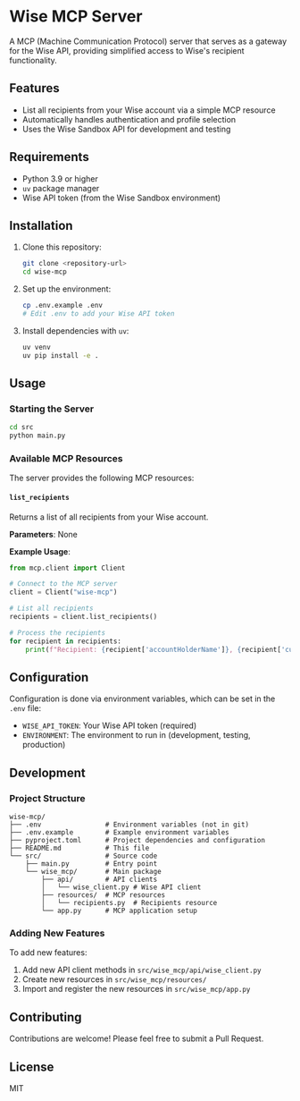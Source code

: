 # Wise MCP Server

A MCP (Machine Communication Protocol) server that serves as a gateway for the Wise API, providing simplified access to Wise's recipient functionality.

## Features

- List all recipients from your Wise account via a simple MCP resource
- Automatically handles authentication and profile selection
- Uses the Wise Sandbox API for development and testing

## Requirements

- Python 3.9 or higher
- `uv` package manager
- Wise API token (from the Wise Sandbox environment)

## Installation

1. Clone this repository:
   ```bash
   git clone <repository-url>
   cd wise-mcp
   ```

2. Set up the environment:
   ```bash
   cp .env.example .env
   # Edit .env to add your Wise API token
   ```

3. Install dependencies with `uv`:
   ```bash
   uv venv
   uv pip install -e .
   ```

## Usage

### Starting the Server

```bash
cd src
python main.py
```

### Available MCP Resources

The server provides the following MCP resources:

#### `list_recipients`

Returns a list of all recipients from your Wise account.

**Parameters**: None

**Example Usage**:
```python
from mcp.client import Client

# Connect to the MCP server
client = Client("wise-mcp")

# List all recipients
recipients = client.list_recipients()

# Process the recipients
for recipient in recipients:
    print(f"Recipient: {recipient['accountHolderName']}, {recipient['currency']}")
```

## Configuration

Configuration is done via environment variables, which can be set in the `.env` file:

- `WISE_API_TOKEN`: Your Wise API token (required)
- `ENVIRONMENT`: The environment to run in (development, testing, production)

## Development

### Project Structure

```
wise-mcp/
├── .env                # Environment variables (not in git)
├── .env.example        # Example environment variables
├── pyproject.toml      # Project dependencies and configuration
├── README.md           # This file
└── src/                # Source code
    ├── main.py         # Entry point
    └── wise_mcp/       # Main package
        ├── api/        # API clients
        │   └── wise_client.py # Wise API client
        ├── resources/  # MCP resources
        │   └── recipients.py  # Recipients resource
        └── app.py      # MCP application setup
```

### Adding New Features

To add new features:

1. Add new API client methods in `src/wise_mcp/api/wise_client.py`
2. Create new resources in `src/wise_mcp/resources/`
3. Import and register the new resources in `src/wise_mcp/app.py`

## Contributing

Contributions are welcome! Please feel free to submit a Pull Request.

## License

MIT